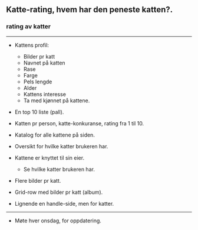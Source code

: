 ## Katte-rating, hvem har den peneste katten?.

### rating av katter
---

- Kattens profil:
  - Bilder pr katt
  - Navnet på katten
  - Rase
  - Farge
  - Pels lengde
  - Alder
  - Kattens interesse
  - Ta med kjønnet på kattene.

- En top 10 liste (pall).

- Katten pr person, katte-konkuranse, rating fra 1 til 10.

- Katalog for alle kattene på siden.

- Oversikt for hvilke katter brukeren har.

- Kattene er knyttet til sin eier.
  - Se hvilke katter brukeren har.


- Flere bilder pr katt.

- Grid-row med bilder pr katt (album).

- Lignende en handle-side, men for katter.

---

- Møte hver onsdag, for oppdatering.
